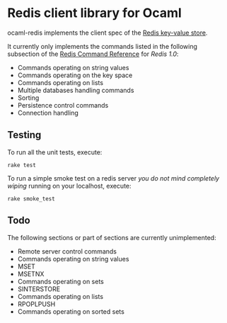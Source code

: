 Redis client library for Ocaml
==============================

ocaml-redis implements the client spec of the [Redis key-value store](http://code.google.com/p/redis/).

It currently only implements the commands listed in the following subsection of the [Redis Command Reference](http://code.google.com/p/redis/wiki/CommandReference) for *Redis 1.0*:

* Commands operating on string values
* Commands operating on the key space
* Commands operating on lists
* Multiple databases handling commands
* Sorting
* Persistence control commands
* Connection handling

Testing
-------

To run all the unit tests, execute:

    rake test

To run a simple smoke test on a redis server *you do not mind completely wiping* running on your localhost, execute:

    rake smoke_test

Todo
----

The following sections or part of sections are currently unimplemented:

* Remote server control commands
* Commands operating on string values
 * MSET
 * MSETNX
* Commands operating on sets
 * SINTERSTORE
* Commands operating on lists
 * RPOPLPUSH
* Commands operating on sorted sets

